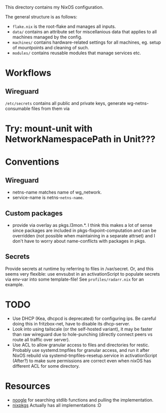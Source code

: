 This directory contains my NixOS configuration.

The general structure is as follows:

* `flake.nix` is the root-flake and manages all inputs.
* `data/` contains an attribute set for miscellanious data that applies to all
  machines managed by the config.
* `machines/` contains hardware-related settings for all machines, eg. setup of
  mountpoints and cleaning of such.
* `modules/` contains reusable modules that manage services etc.

# Workflows

## Wireguard
`/etc/secrets` contains all public and private keys, generate
wg-netns-consumable files from them via

# Try: mount-unit with NetworkNamespacePath in Unit???

# Conventions

## Wireguard
* netns-name matches name of wg_network.
* service-name is netns-`netns-name`.

## Custom packages
* provide via overlay as pkgs.l3mon.*. I think this makes a lot of sense since
  packages are included in pkgs-fixpoint-computation and can be overridden (not
  possible when maintaining in a separate attrset) and I don't have to worry
  about name-conflicts with packages in pkgs.

## Secrets
Provide secrets at runtime by referring to files in /var/secret.
Or, and this seems very flexible: use envsubst in an activationScript to
populate secrets via env-var into some template-file!
See `profiles/radarr.nix` for an example.

# TODO
* Use DHCP (Kea, dhcpcd is deprecated) for configuring ips.
  Be careful doing this in fritzbox-net, have to disable its dhcp-server.
* Look into using tailscale (or the self-hosted variant), it may be faster
  than raw wireguard due to hole-punching (directly connect peers vs route all
  traffic over server).
* Use ACL to allow granular access to files and directories for restic. Probably
  use systemd.tmpfiles for granular access, and run it after NixOS rebuild via
  systemd-tmpfiles-resetup.service in activationScript (After?) to make sure
  permissions are correct even when nixOS has different ACL for some directory.


# Resources
* [noogle](https://noogle.dev/) for searching stdlib functions and pulling the
  implementation.
* [nixpkgs](https://github.com/NixOS/nixpkgs) Actually has all implementations
  :D
